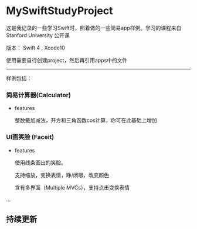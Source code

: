 # MySwiftStudyProject

这是我记录的一些学习Swift时，照着做的一些简易app样例。学习的课程来自 Stanford University 公开课

版本： Swift 4 , Xcode10

使用需要自行创建project，然后再引用apps中的文件

---
样例包括：
### 简易计算器(Calculator)
+ features

  整数戴加减法，开方和三角函数cos计算，你可在此基础上增加
 
### UI画笑脸  (Faceit)
+ features

  使用线条画出的笑脸。
 
  支持缩放，变换表情，睁/闭眼，改变颜色
 
  含有多界面（Multiple MVCs），支持点击变换表情
 

...

持续更新
---


